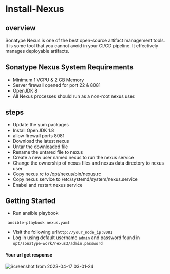 # Install-Nexus
## overview
Sonatype Nexus is one of the best open-source artifact management tools. It is some tool that you cannot avoid in your CI/CD pipeline. It effectively manages deployable artifacts.

## Sonatype Nexus System Requirements
* Minimum 1 VCPU & 2 GB Memory
* Server firewall opened for port 22 & 8081
* OpenJDK 8
* All Nexus processes should run as a non-root nexus user.

## steps
* Update the yum packages
* Install OpenJDK 1.8
* allow firewall ports 8081
* Download the latest nexus
* Untar the downloaded file
* Rename the untared file to nexus 
* Create a new user named nexus to run the nexus service
* Change the ownership of nexus files and nexus data directory to nexus user
* Copy nexus.rc to /opt/nexus/bin/nexus.rc
* Copy nexus.service to /etc/systemd/system/nexus.service
* Enabel and restart nexus service

## Getting Started
* Run ansible playbook
```
 ansible-playbook nexus.yaml
```
* Visit the following url` http://your_node_ip:8081 `
* Log in using default username `admin`  and password found in `opt/sonatype-work/nexus3/admin.password`
#### Your url get response
![Screenshot from 2023-04-17 03-01-24](https://user-images.githubusercontent.com/46055709/232358872-36e84aeb-d7e4-4d19-99e0-8e2228c419df.png)


